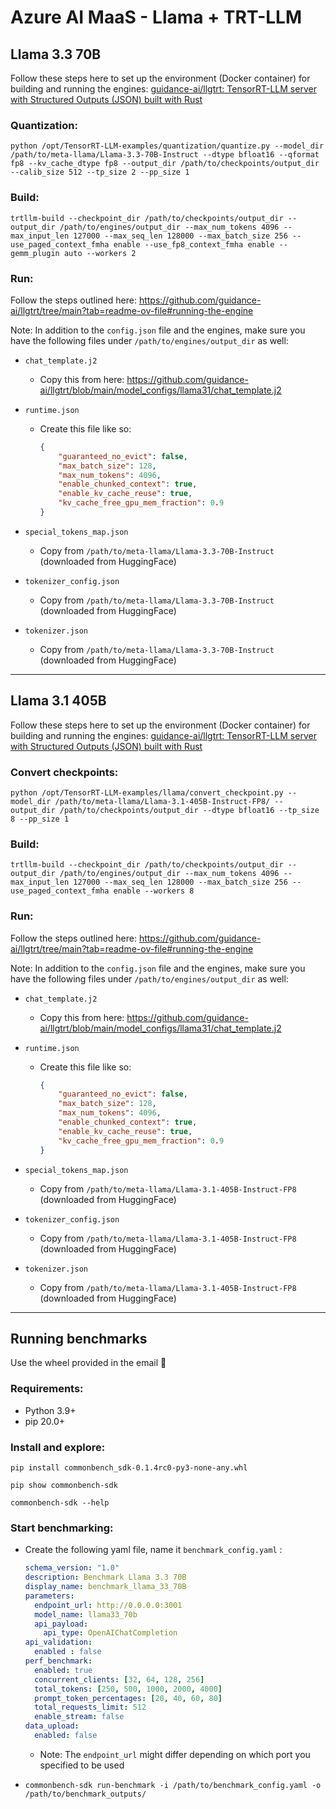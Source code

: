 # Azure AI MaaS - Llama + TRT-LLM

## Llama 3.3 70B

Follow these steps here to set up the environment (Docker container) for building and running the engines: [guidance-ai/llgtrt: TensorRT-LLM server with Structured Outputs (JSON) built with Rust](https://github.com/guidance-ai/llgtrt/tree/main?tab=readme-ov-file#building-or-pulling-docker-container)

### Quantization:

`python /opt/TensorRT-LLM-examples/quantization/quantize.py --model_dir /path/to/meta-llama/Llama-3.3-70B-Instruct --dtype bfloat16 --qformat fp8 --kv_cache_dtype fp8 --output_dir /path/to/checkpoints/output_dir --calib_size 512 --tp_size 2 --pp_size 1`

### Build:

`trtllm-build --checkpoint_dir /path/to/checkpoints/output_dir --output_dir /path/to/engines/output_dir --max_num_tokens 4096 --max_input_len 127000 --max_seq_len 128000 --max_batch_size 256 --use_paged_context_fmha enable --use_fp8_context_fmha enable --gemm_plugin auto --workers 2`

### Run:

Follow the steps outlined here: https://github.com/guidance-ai/llgtrt/tree/main?tab=readme-ov-file#running-the-engine

Note: In addition to the `config.json` file and the engines, make sure you have the following files under `/path/to/engines/output_dir` as well:

- `chat_template.j2`
    - Copy this from here: https://github.com/guidance-ai/llgtrt/blob/main/model_configs/llama31/chat_template.j2
- `runtime.json`
    - Create this file like so:
        
        ```json
        {
            "guaranteed_no_evict": false,
            "max_batch_size": 128,
            "max_num_tokens": 4096,
            "enable_chunked_context": true,
            "enable_kv_cache_reuse": true,
            "kv_cache_free_gpu_mem_fraction": 0.9
        }
        ```
        
- `special_tokens_map.json`
    - Copy from `/path/to/meta-llama/Llama-3.3-70B-Instruct`  (downloaded from HuggingFace)
- `tokenizer_config.json`
    - Copy from `/path/to/meta-llama/Llama-3.3-70B-Instruct`  (downloaded from HuggingFace)
- `tokenizer.json`
    - Copy from `/path/to/meta-llama/Llama-3.3-70B-Instruct`  (downloaded from HuggingFace)

---

## Llama 3.1 405B

Follow these steps here to set up the environment (Docker container) for building and running the engines: [guidance-ai/llgtrt: TensorRT-LLM server with Structured Outputs (JSON) built with Rust](https://github.com/guidance-ai/llgtrt/tree/main?tab=readme-ov-file#building-or-pulling-docker-container)

### Convert checkpoints:

`python /opt/TensorRT-LLM-examples/llama/convert_checkpoint.py --model_dir /path/to/meta-llama/Llama-3.1-405B-Instruct-FP8/ --output_dir /path/to/checkpoints/output_dir --dtype bfloat16 --tp_size 8 --pp_size 1`

### Build:

`trtllm-build --checkpoint_dir /path/to/checkpoints/output_dir --output_dir /path/to/engines/output_dir --max_num_tokens 4096 --max_input_len 127000 --max_seq_len 128000 --max_batch_size 256 --use_paged_context_fmha enable --workers 8`

### Run:

Follow the steps outlined here: https://github.com/guidance-ai/llgtrt/tree/main?tab=readme-ov-file#running-the-engine

Note: In addition to the `config.json` file and the engines, make sure you have the following files under `/path/to/engines/output_dir` as well:

- `chat_template.j2`
    - Copy this from here: https://github.com/guidance-ai/llgtrt/blob/main/model_configs/llama31/chat_template.j2
- `runtime.json`
    - Create this file like so:
        
        ```json
        {
            "guaranteed_no_evict": false,
            "max_batch_size": 128,
            "max_num_tokens": 4096,
            "enable_chunked_context": true,
            "enable_kv_cache_reuse": true,
            "kv_cache_free_gpu_mem_fraction": 0.9
        }
        ```
        
- `special_tokens_map.json`
    - Copy from `/path/to/meta-llama/Llama-3.1-405B-Instruct-FP8`  (downloaded from HuggingFace)
- `tokenizer_config.json`
    - Copy from `/path/to/meta-llama/Llama-3.1-405B-Instruct-FP8`  (downloaded from HuggingFace)
- `tokenizer.json`
    - Copy from `/path/to/meta-llama/Llama-3.1-405B-Instruct-FP8`  (downloaded from HuggingFace)

---

## Running benchmarks

Use the wheel provided in the email 🙂

### Requirements:

- Python 3.9+
- pip 20.0+

### Install and explore:

`pip install commonbench_sdk-0.1.4rc0-py3-none-any.whl`

`pip show commonbench-sdk`

`commonbench-sdk --help`

### Start benchmarking:

- Create the following yaml file, name it `benchmark_config.yaml` :
    
    ```yaml
    schema_version: "1.0"
    description: Benchmark Llama 3.3 70B
    display_name: benchmark_llama_33_70B
    parameters:
      endpoint_url: http://0.0.0.0:3001
      model_name: llama33_70b
      api_payload:
        api_type: OpenAIChatCompletion
    api_validation:
      enabled : false
    perf_benchmark:
      enabled: true
      concurrent_clients: [32, 64, 128, 256]
      total_tokens: [250, 500, 1000, 2000, 4000]
      prompt_token_percentages: [20, 40, 60, 80]
      total_requests_limit: 512
      enable_stream: false
    data_upload:
      enabled: false
    ```
    
    - Note: The `endpoint_url` might differ depending on which port you specified to be used
- `commonbench-sdk run-benchmark -i /path/to/benchmark_config.yaml -o /path/to/benchmark_outputs/`
